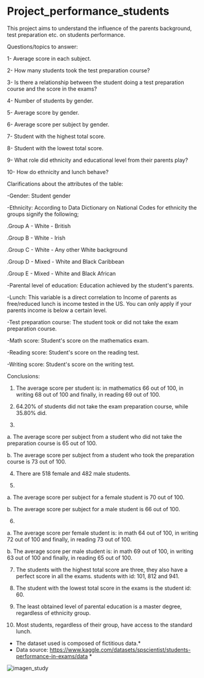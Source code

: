 # Project_performance_students

This project aims to understand the influence of the parents background, test preparation etc. on students performance.


Questions/topics to answer:

1-	Average score in each subject. 

2-	How many students took the test preparation course? 

3-	Is there a relationship between the student doing a test preparation course and the score in the exams?

4-	Number of students by gender.

5-	Average score by gender.

6-	Average score per subject by gender. 

7-	Student with the highest total score.

8-	Student with the lowest total score.

9-	What role did ethnicity and educational level from their parents play?

10-	How do ethnicity and lunch behave?



Clarifications about the attributes of the table:

-Gender: Student gender

-Ethnicity: According to Data Dictionary on National Codes for ethnicity the groups signify the following;

.Group A - White - British

.Group B - White - Irish

.Group C - White - Any other White background

.Group D - Mixed - White and Black Caribbean

.Group E - Mixed - White and Black African

-Parental level of education: Education achieved by the student's parents.

-Lunch: This variable is a direct correlation to Income of parents as free/reduced lunch is income tested in the US. You can only apply if your parents income is below a certain level.

-Test preparation course: The student took or did not take the exam preparation course.

-Math score: Student's score on the mathematics exam.

-Reading score: Student's score on the reading test.

-Writing score: Student's score on the writing test.


Conclusions:
1)	The average score per student is: in mathematics 66 out of 100, in writing 68 out of 100 and finally, in reading 69 out of 100.

2)	64.20% of students did not take the exam preparation course, while 35.80% did.

3)	

a.	The average score per subject from a student who did not take the preparation course is 65 out of 100.

b.	The average score per subject from a student who took the preparation course is 73 out of 100.

4)	There are 518 female and 482 male students.

5)	

a.	The average score per subject for a female student is 70 out of 100.

b.	The average score per subject for a male student is 66 out of 100.

6)	

a.	The average score per female student is: in math 64 out of 100, in writing 72 out of 100 and finally, in reading 73 out of 100.

b.	The average score per male student is: in math 69 out of 100, in writing 63 out of 100 and finally, in reading 65 out of 100.

7)	The students with the highest total score are three, they also have a perfect score in all the exams. students with id: 101, 812 and 941.

8)	The student with the lowest total score in the exams is the student id: 60.

9)	The least obtained level of parental education is a master degree, regardless of ethnicity group.

10)	Most students, regardless of their group, have access to the standard lunch.


* The dataset used is composed of fictitious data.*
* Data source: https://www.kaggle.com/datasets/spscientist/students-performance-in-exams/data *


![imagen_study](https://github.com/ignacio-caprara/Project_performance_students/assets/169360596/4edff078-8686-4876-b883-8a9fe29f374f)

